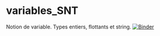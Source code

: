 # variables_SNT
Notion de variable. Types entiers, flottants et string.
[![Binder](https://mybinder.org/badge_logo.svg)](https://mybinder.org/v2/gh/fontainedeseaux/variables_SNT/main?filepath=variables_affectations.ipynb)
